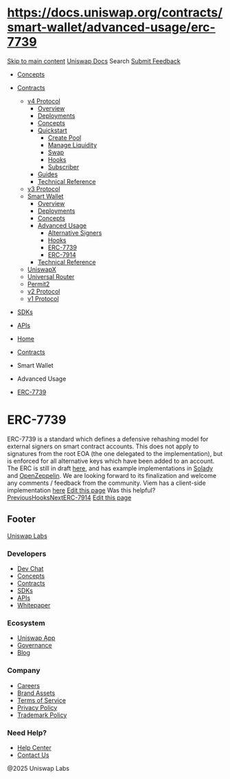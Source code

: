 # https://docs.uniswap.org/contracts/smart-wallet/advanced-usage/erc-7739

[Skip to main content](https://docs.uniswap.org/contracts/smart-wallet/advanced-usage/erc-7739#__docusaurus_skipToContent_fallback)
[Uniswap Docs](https://docs.uniswap.org/)
Search
[Submit Feedback](https://docs.google.com/forms/d/e/1FAIpQLSdjSkZam8KiatL9XACRVxCHjDJjaPGbls77PCXDKFn4JwykXg/viewform)
  * [Concepts](https://docs.uniswap.org/concepts/overview)
  * [Contracts](https://docs.uniswap.org/contracts/v4/overview)
    * [v4 Protocol](https://docs.uniswap.org/contracts/v4/overview)
      * [Overview](https://docs.uniswap.org/contracts/v4/overview)
      * [Deployments](https://docs.uniswap.org/contracts/v4/deployments)
      * [Concepts](https://docs.uniswap.org/contracts/v4/concepts/v4-vs-v3)
      * [Quickstart](https://docs.uniswap.org/contracts/v4/quickstart/create-pool)
        * [Create Pool](https://docs.uniswap.org/contracts/v4/quickstart/create-pool)
        * [Manage Liquidity](https://docs.uniswap.org/contracts/v4/quickstart/manage-liquidity/setup-liquidity)
        * [Swap](https://docs.uniswap.org/contracts/v4/quickstart/swap)
        * [Hooks](https://docs.uniswap.org/contracts/v4/quickstart/hooks/setup)
        * [Subscriber](https://docs.uniswap.org/contracts/v4/quickstart/subscriber)
      * [Guides](https://docs.uniswap.org/contracts/v4/guides/hooks/your-first-hook)
      * [Technical Reference](https://docs.uniswap.org/contracts/v4/reference/errors/)
    * [v3 Protocol](https://docs.uniswap.org/contracts/v3/overview)
    * [Smart Wallet](https://docs.uniswap.org/contracts/smart-wallet/overview)
      * [Overview](https://docs.uniswap.org/contracts/smart-wallet/overview)
      * [Deployments](https://docs.uniswap.org/contracts/smart-wallet/deployments)
      * [Concepts](https://docs.uniswap.org/contracts/smart-wallet/concepts/delegation)
      * [Advanced Usage](https://docs.uniswap.org/contracts/smart-wallet/advanced-usage/alternative-signers)
        * [Alternative Signers](https://docs.uniswap.org/contracts/smart-wallet/advanced-usage/alternative-signers)
        * [Hooks](https://docs.uniswap.org/contracts/smart-wallet/advanced-usage/hooks)
        * [ERC-7739](https://docs.uniswap.org/contracts/smart-wallet/advanced-usage/erc-7739)
        * [ERC-7914](https://docs.uniswap.org/contracts/smart-wallet/advanced-usage/erc-7914)
      * [Technical Reference](https://docs.uniswap.org/contracts/smart-wallet/technical-reference)
    * [UniswapX](https://docs.uniswap.org/contracts/uniswapx/overview)
    * [Universal Router](https://docs.uniswap.org/contracts/universal-router/overview)
    * [Permit2](https://docs.uniswap.org/contracts/permit2/overview)
    * [v2 Protocol](https://docs.uniswap.org/contracts/v2/overview)
    * [v1 Protocol](https://docs.uniswap.org/contracts/v1/overview)
  * [SDKs](https://docs.uniswap.org/sdk/v4/overview)
  * [APIs](https://docs.uniswap.org/api/subgraph/overview)


  * [Home](https://docs.uniswap.org/)
  * [Contracts](https://docs.uniswap.org/contracts/v4/overview)
  * Smart Wallet
  * Advanced Usage
  * [ERC-7739](https://docs.uniswap.org/contracts/smart-wallet/advanced-usage/erc-7739)


# ERC-7739
ERC-7739 is a standard which defines a defensive rehashing model for external signers on smart contract accounts. This does not apply to signatures from the root EOA (the one delegated to the implementation), but is enforced for all alternative keys which have been added to an account.
The ERC is still in draft [here](https://eips.ethereum.org/EIPS/eip-7739), and has example implementations in [Solady](https://github.com/Vectorized/solady/blob/main/src/accounts/ERC1271.sol) and [OpenZeppelin](https://github.com/OpenZeppelin/openzeppelin-community-contracts/blob/master/contracts/utils/cryptography/signers/ERC7739.sol). We are looking forward to its finalization and welcome any comments / feedback from the community.
Viem has a client-side implementation [here](https://viem.sh/experimental/erc7739/signTypedData)
[Edit this page](https://github.com/uniswap/uniswap-docs/tree/main/docs/contracts/smart-wallet/advanced-usage/03-erc-7739.md)
Was this helpful?
[PreviousHooks](https://docs.uniswap.org/contracts/smart-wallet/advanced-usage/hooks)[NextERC-7914](https://docs.uniswap.org/contracts/smart-wallet/advanced-usage/erc-7914)
[Edit this page](https://github.com/uniswap/uniswap-docs/tree/main/docs/contracts/smart-wallet/advanced-usage/03-erc-7739.md)
## Footer
[Uniswap Labs](https://docs.uniswap.org/)
### Developers
  * [Dev Chat](https://discord.com/invite/uniswap)
  * [Concepts](https://docs.uniswap.org/concepts/overview)
  * [Contracts](https://docs.uniswap.org/contracts/v4/overview)
  * [SDKs](https://docs.uniswap.org/sdk/v4/overview)
  * [APIs](https://docs.uniswap.org/api/subgraph/overview)
  * [Whitepaper](https://app.uniswap.org/whitepaper-v4.pdf)


### Ecosystem
  * [Uniswap App](https://app.uniswap.org/)
  * [Governance](https://www.uniswapfoundation.org/governance)
  * [Blog](https://blog.uniswap.org/)


### Company
  * [Careers](https://boards.greenhouse.io/uniswaplabs)
  * [Brand Assets](https://github.com/Uniswap/brand-assets/raw/main/Uniswap%20Brand%20Assets.zip)
  * [Terms of Service](https://support.uniswap.org/hc/en-us/articles/30935100859661-Uniswap-Labs-Terms-of-Service)
  * [Privacy Policy](https://support.uniswap.org/hc/en-us/articles/30934457771405-Uniswap-Labs-Privacy-Policy)
  * [Trademark Policy](https://support.uniswap.org/hc/en-us/articles/30934762216973-Uniswap-Labs-Trademark-Guidelines)


### Need Help?
  * [Help Center](https://support.uniswap.org/)
  * [Contact Us](https://support.uniswap.org/hc/en-us/requests/new)


@2025 Uniswap Labs
[](https://github.com/uniswap/uniswap-docs)[](https://twitter.com/Uniswap)[](https://discord.com/invite/uniswap)
